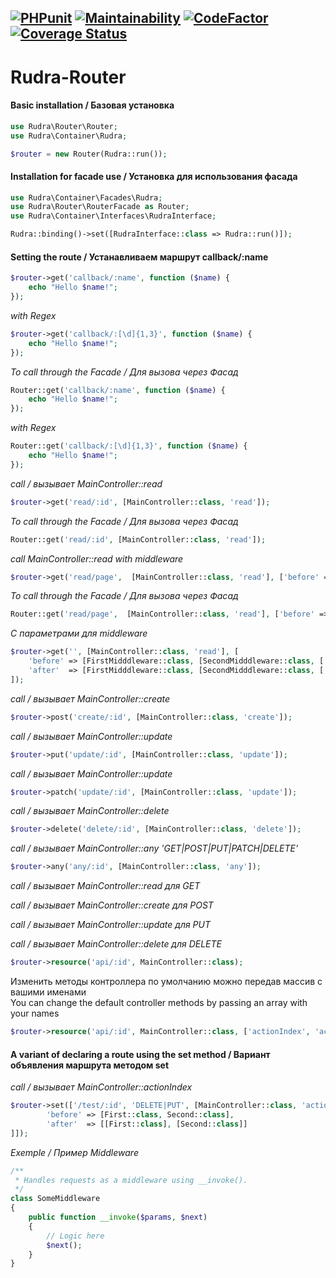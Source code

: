 [![PHPunit](https://github.com/Jagepard/Rudra-Router/actions/workflows/php.yml/badge.svg)](https://github.com/Jagepard/Rudra-Router/actions/workflows/php.yml)
[![Maintainability](https://qlty.sh/badges/d9252114-5cc4-405e-bbf7-6419ec50266f/maintainability.svg)](https://qlty.sh/gh/Jagepard/projects/Rudra-Router)
[![CodeFactor](https://www.codefactor.io/repository/github/jagepard/rudra-router/badge)](https://www.codefactor.io/repository/github/jagepard/rudra-router)
[![Coverage Status](https://coveralls.io/repos/github/Jagepard/Rudra-Router/badge.svg?branch=master)](https://coveralls.io/github/Jagepard/Rudra-Router?branch=master)
-----

# Rudra-Router

#### Basic installation / Базовая установка
```php
use Rudra\Router\Router;
use Rudra\Container\Rudra;

$router = new Router(Rudra::run());
```
#### Installation for facade use / Установка для использования фасада
```php
use Rudra\Container\Facades\Rudra;  
use Rudra\Router\RouterFacade as Router;
use Rudra\Container\Interfaces\RudraInterface;

Rudra::binding()->set([RudraInterface::class => Rudra::run()]);
```

#### Setting the route / Устанавливаем маршрут callback/:name
```php
$router->get('callback/:name', function ($name) {
    echo "Hello $name!";
});
```
_with Regex_
```php
$router->get('callback/:[\d]{1,3}', function ($name) {
    echo "Hello $name!";
});
```
_To call through the Facade / Для вызова через Фасад_
```php
Router::get('callback/:name', function ($name) {
    echo "Hello $name!";
});
```
_with Regex_
```php
Router::get('callback/:[\d]{1,3}', function ($name) {
    echo "Hello $name!";
});
```
_call / вызывает MainController::read_
```php
$router->get('read/:id', [MainController::class, 'read']);
```
_To call through the Facade / Для вызова через Фасад_
```php
Router::get('read/:id', [MainController::class, 'read']);
```
_call MainController::read with middleware_
```php
$router->get('read/page',  [MainController::class, 'read'], ['before' => [Middleware::class]);
```
_To call through the Facade / Для вызова через Фасад_
```php
Router::get('read/page',  [MainController::class, 'read'], ['before' => [Middleware::class]);
```
_С параметрами для middleware_
```php
$router->get('', [MainController::class, 'read'], [
    'before' => [FirstMidddleware::class, [SecondMidddleware::class, ['int' => 456, new \stdClass]]],
    'after'  => [FirstMidddleware::class, [SecondMidddleware::class, ['int' => 456, new \stdClass]]]
]);
```
_call / вызывает MainController::create_
```php
$router->post('create/:id', [MainController::class, 'create']);
```
_call / вызывает MainController::update_
```php
$router->put('update/:id', [MainController::class, 'update']);
```
_call / вызывает MainController::update_
```php
$router->patch('update/:id', [MainController::class, 'update']);
```
_call / вызывает MainController::delete_
```php
$router->delete('delete/:id', [MainController::class, 'delete']);
```
_call / вызывает MainController::any 'GET|POST|PUT|PATCH|DELETE'_
```php
$router->any('any/:id', [MainController::class, 'any']);
```
_call / вызывает MainController::read для GET_

_call / вызывает MainController::create для POST_

_call / вызывает MainController::update для PUT_

_call / вызывает MainController::delete для DELETE_
```php
$router->resource('api/:id', MainController::class);
```
Изменить методы контроллера по умолчанию можно передав массив с вашими именами\
You can change the default controller methods by passing an array with your names
```php
$router->resource('api/:id', MainController::class, ['actionIndex', 'actionAdd', 'actionUpdate', 'actionDrop']);
```
#### A variant of declaring a route using the set method / Вариант объявления маршрута методом set
_call / вызывает MainController::actionIndex_
```php
$router->set(['/test/:id', 'DELETE|PUT', [MainController::class, 'actionIndex'], [
        'before' => [First::class, Second::class],
        'after'  => [[First::class], [Second::class]]
]]);
```
_Exemple / Пример Middleware_
```php
/**
 * Handles requests as a middleware using __invoke().
 */
class SomeMiddleware
{
    public function __invoke($params, $next)
    {
        // Logic here
        $next();
    }
}
```
